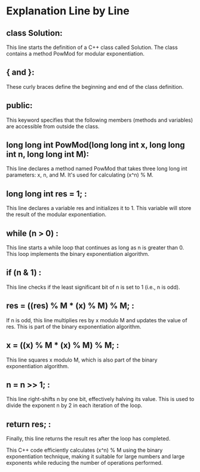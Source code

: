 # Explanation Line by Line

## class Solution: 
This line starts the definition of a C++ class called Solution. The class contains a method PowMod for modular exponentiation.

## { and }: 
These curly braces define the beginning and end of the class definition.

## public: 
This keyword specifies that the following members (methods and variables) are accessible from outside the class.

## long long int PowMod(long long int x, long long int n, long long int M): 
This line declares a method named PowMod that takes three long long int parameters: x, n, and M. It's used for calculating (x^n) % M.


## long long int res = 1; : 
This line declares a variable res and initializes it to 1. This variable will store the result of the modular exponentiation.

## while (n > 0) : 
This line starts a while loop that continues as long as n is greater than 0. This loop implements the binary exponentiation algorithm.

## if (n & 1) :
This line checks if the least significant bit of n is set to 1 (i.e., n is odd).

## res = ((res) % M * (x) % M) % M; :
If n is odd, this line multiplies res by x modulo M and updates the value of res. This is part of the binary exponentiation algorithm.

## x = ((x) % M * (x) % M) % M; : 
This line squares x modulo M, which is also part of the binary exponentiation algorithm.

## n = n >> 1; : 
This line right-shifts n by one bit, effectively halving its value. This is used to divide the exponent n by 2 in each iteration of the loop.

## return res; : 
Finally, this line returns the result res after the loop has completed.

This C++ code efficiently calculates (x^n) % M using the binary exponentiation technique, making it suitable for large numbers and large exponents while reducing the number of operations performed.